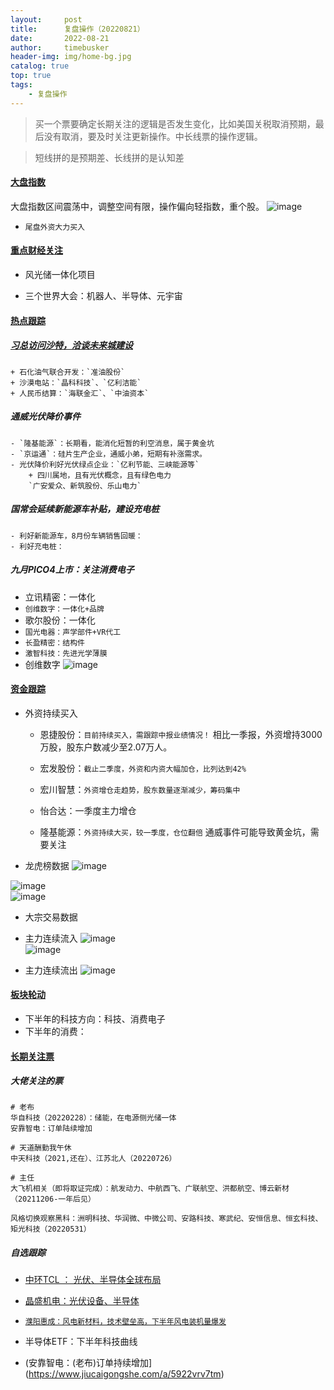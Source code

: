 ```yaml
---
layout:     post
title:      复盘操作（20220821）
date:       2022-08-21
author:     timebusker
header-img: img/home-bg.jpg
catalog: true
top: true
tags:
    - 复盘操作
---  
```


> 买一个票要确定长期关注的逻辑是否发生变化，比如美国关税取消预期，最后没有取消，要及时关注更新操作。中长线票的操作逻辑。

> 短线拼的是预期差、长线拼的是认知差

#### [大盘指数]()
大盘指数区间震荡中，调整空间有限，操作偏向轻指数，重个股。
![image](/img/gupiaofupan/20220821221932.jpg)  

- `尾盘外资大力买入`

#### [重点财经关注]()
- 风光储一体化项目

- 三个世界大会：机器人、半导体、元宇宙

#### [热点跟踪]()

##### [习总访问沙特，洽谈未来城建设](https://www.jiucaigongshe.com/a/dh4gq056gq)
    + 石化油气联合开发：`准油股份`
    + 沙漠电站：`晶科科技`、`亿利洁能`
    + 人民币结算：`海联金汇`、`中油资本`

##### 通威光伏降价事件
    - `隆基能源`：长期看，能消化短暂的利空消息，属于黄金坑
    - `京运通`：硅片生产企业，通威小弟，短期有补涨需求。
    - 光伏降价利好光伏绿点企业：`亿利节能、三峡能源等`
        + 四川属地，且有光伏概念，且有绿色电力
        `广安爱众、新筑股份、乐山电力`

##### 国常会延续新能源车补贴，建设充电桩
    - 利好新能源车，8月份车辆销售回暖：
    - 利好充电桩：

##### 九月PICO4上市：关注消费电子
- 立讯精密：一体化
- `创维数字：一体化+品牌`
- 歌尔股份：一体化
- `国光电器：声学部件+VR代工`
- `长盈精密：结构件`
- `激智科技：先进光学薄膜`
- 创维数字
![image](/img/gupiaofupan/20220821221717.jpg)  



#### [资金跟踪]()
- 外资持续买入
    + 恩捷股份：`目前持续买入，需跟踪中报业绩情况！`
        相比一季报，外资增持3000万股，股东户数减少至2.07万人。

    + 宏发股份：`截止二季度，外资和内资大幅加仓，比列达到42%`

    + 宏川智慧：`外资增仓走趋势，股东数量逐渐减少，筹码集中`

    + 怡合达：一季度主力增仓

    + 隆基能源：`外资持续大买，较一季度，仓位翻倍`
        通威事件可能导致黄金坑，需要关注



- 龙虎榜数据
![image](/img/gupiaofupan/20220815221715.jpg)  

![image](/img/gupiaofupan/20220815221822.jpg)  
![image](/img/gupiaofupan/20220815221940.jpg)  

- 大宗交易数据

- 主力连续流入
![image](/img/gupiaofupan/20220817002236.jpg)  
![image](/img/gupiaofupan/20220817002418.jpg)  

- 主力连续流出
![image](/img/gupiaofupan/20220817002718.jpg)  

#### [板块轮动]()

- 下半年的科技方向：科技、消费电子
- 下半年的消费：

#### [长期关注票]()
##### 大佬关注的票
```
# 老布
华自科技（20220228）：储能，在电源侧光储一体
安靠智电：订单陆续增加

# 天道酬勤我午休
中天科技（2021,还在）、江苏北人（20220726）

# 主任
大飞机相关（即将取证完成）：航发动力、中航西飞、广联航空、洪都航空、博云新材（20211206-一年后见）

风格切换观察黑科：洲明科技、华润微、中微公司、安路科技、寒武纪、安恒信息、恒玄科技、矩光科技（20220531）
```

##### 自选跟踪

- [中环TCL ： 光伏、半导体全球布局](https://www.jiucaigongshe.com/a/3lz59bgpku)

- [晶盛机电：光伏设备、半导体](https://www.jiucaigongshe.com/a/8jywjvasl1)

- [`濮阳惠成：风电新材料，技术壁垒高，下半年风电装机量爆发`](https://www.jiucaigongshe.com/a/bv1zyrpa5p)

- 半导体ETF：下半年科技曲线

- (安靠智电：(老布)订单持续增加](https://www.jiucaigongshe.com/a/5922vrv7tm)






